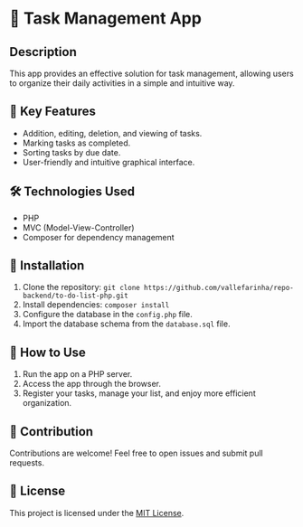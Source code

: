 # 🚀 Task Management App

## Description
This app provides an effective solution for task management, allowing users to organize their daily activities in a simple and intuitive way.

## 🌟 Key Features
- Addition, editing, deletion, and viewing of tasks.
- Marking tasks as completed.
- Sorting tasks by due date.
- User-friendly and intuitive graphical interface.

## 🛠 Technologies Used
- PHP
- MVC (Model-View-Controller)
- Composer for dependency management

## 🚀 Installation
1. Clone the repository: `git clone https://github.com/vallefarinha/repo-backend/to-do-list-php.git`
2. Install dependencies: `composer install`
3. Configure the database in the `config.php` file.
4. Import the database schema from the `database.sql` file.

## 🚀 How to Use
1. Run the app on a PHP server.
2. Access the app through the browser.
3. Register your tasks, manage your list, and enjoy more efficient organization.

## 🤝 Contribution
Contributions are welcome! Feel free to open issues and submit pull requests.

## 📝 License
This project is licensed under the [MIT License](LICENSE).

